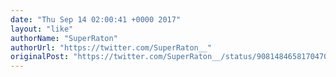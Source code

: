```yaml
---
date: "Thu Sep 14 02:00:41 +0000 2017"
layout: "like"
authorName: "SuperRaton"
authorUrl: "https://twitter.com/SuperRaton__"
originalPost: "https://twitter.com/SuperRaton__/status/908148465817047040"
---
```

